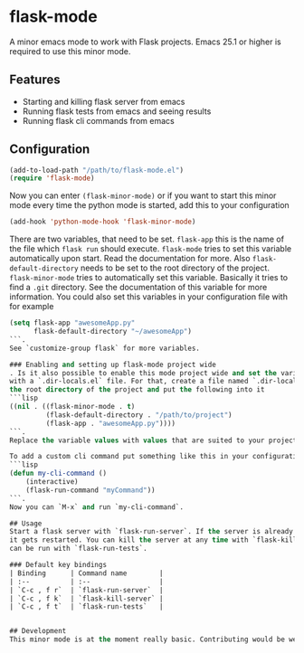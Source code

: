 # flask-mode

A minor emacs mode to work with Flask projects. Emacs 25.1 or higher is required
to use this minor mode.

## Features

- Starting and killing flask server from emacs
- Running flask tests from emacs and seeing results
- Running flask cli commands from emacs

## Configuration

```lisp
(add-to-load-path "/path/to/flask-mode.el")
(require 'flask-mode)
```
Now you can enter `(flask-minor-mode)` or if you want to start this minor mode
every time the python mode is started, add this to your configuration
```lisp
(add-hook 'python-mode-hook 'flask-minor-mode)
```
There are two variables, that need to be set. `flask-app` this is the name of
the file which `flask run` should execute. `flask-mode` tries to set this
variable automatically upon start. Read the documentation for more. Also
`flask-default-directory` needs to be set to the root directory of the project.
`flask-minor-mode` tries to automatically set this variable. Basically it tries 
to find a `.git` directory. See the documentation of this variable for more
information. You could also set this variables in your configuration file with
for example
```lisp
(setq flask-app "awesomeApp.py"
      flask-default-directory "~/awesomeApp")
```.
See `customize-group flask` for more variables.

### Enabling and setting up flask-mode project wide
. Is it also possible to enable this mode project wide and set the variables
with a `.dir-locals.el` file. For that, create a file named `.dir-locals.el` in
the root directory of the project and put the following into it
```lisp
((nil . ((flask-minor-mode . t)
         (flask-default-directory . "/path/to/project")
         (flask-app . "awesomeApp.py"))))
```.
Replace the variable values with values that are suited to your project.

To add a custom cli command put something like this in your configuration
```lisp
(defun my-cli-command ()
    (interactive)
    (flask-run-command "myCommand"))
```.
Now you can `M-x` and run `my-cli-command`.

## Usage
Start a flask server with `flask-run-server`. If the server is already running,
it gets restarted. You can kill the server at any time with `flask-kill-server`. Tests
can be run with `flask-run-tests`.

### Default key bindings
| Binding      | Command name        |
| :--          | :--                 |
| `C-c , f r`  | `flask-run-server`  |
| `C-c , f k`  | `flask-kill-server` |
| `C-c , f t`  | `flask-run-tests`   |


## Development
This minor mode is at the moment really basic. Contributing would be welcome.
